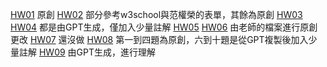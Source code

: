 
[HW01]()
原創
[HW02]()
部分參考w3school與范權榮的表單，其餘為原創
[HW03]()
[HW04]()
都是由GPT生成，僅加入少量註解
[HW05]()
[HW06]()
由老師的檔案進行原創更改
[HW07]()
還沒做
[HW08]()
第一到四題為原創，六到十題是從GPT複製後加入少量註解
[HW09]()
由GPT生成，進行理解